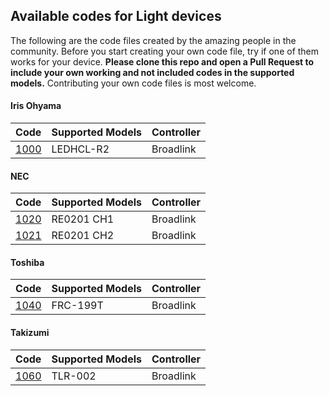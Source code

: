 ## Available codes for Light devices

The following are the code files created by the amazing people in the community. Before you start creating your own code file, try if one of them works for your device. **Please clone this repo and open a Pull Request to include your own working and not included codes in the supported models.** Contributing your own code files is most welcome.

#### Iris Ohyama

| Code                             | Supported Models | Controller |
|----------------------------------|------------------|------------|
| [1000](../codes/light/1000.json) | LEDHCL-R2        | Broadlink  |

#### NEC

| Code                             | Supported Models | Controller |
|----------------------------------|------------------|------------|
| [1020](../codes/light/1020.json) | RE0201 CH1       | Broadlink  |
| [1021](../codes/light/1021.json) | RE0201 CH2       | Broadlink  |

#### Toshiba

| Code                             | Supported Models | Controller |
|----------------------------------|------------------|------------|
| [1040](../codes/light/1040.json) | FRC-199T         | Broadlink  |

#### Takizumi

| Code                             | Supported Models | Controller |
|----------------------------------|------------------|------------|
| [1060](../codes/light/1060.json) | TLR-002          | Broadlink  |

